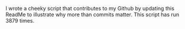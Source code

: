 I wrote a cheeky script that contributes to my Github by updating this ReadMe to illustrate why more than commits matter. This script has run 3879 times.